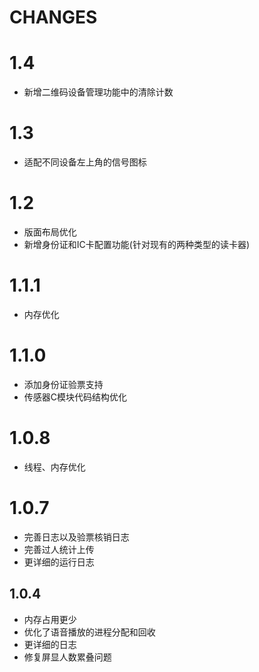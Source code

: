 # CHANGES

# 1.4

- 新增二维码设备管理功能中的清除计数

# 1.3

- 适配不同设备左上角的信号图标

# 1.2

- 版面布局优化
- 新增身份证和IC卡配置功能(针对现有的两种类型的读卡器)

# 1.1.1

- 内存优化

# 1.1.0

- 添加身份证验票支持
- 传感器C模块代码结构优化

# 1.0.8

- 线程、内存优化

# 1.0.7

- 完善日志以及验票核销日志
- 完善过人统计上传
- 更详细的运行日志

## 1.0.4

- 内存占用更少
- 优化了语音播放的进程分配和回收
- 更详细的日志
- 修复屏显人数累叠问题